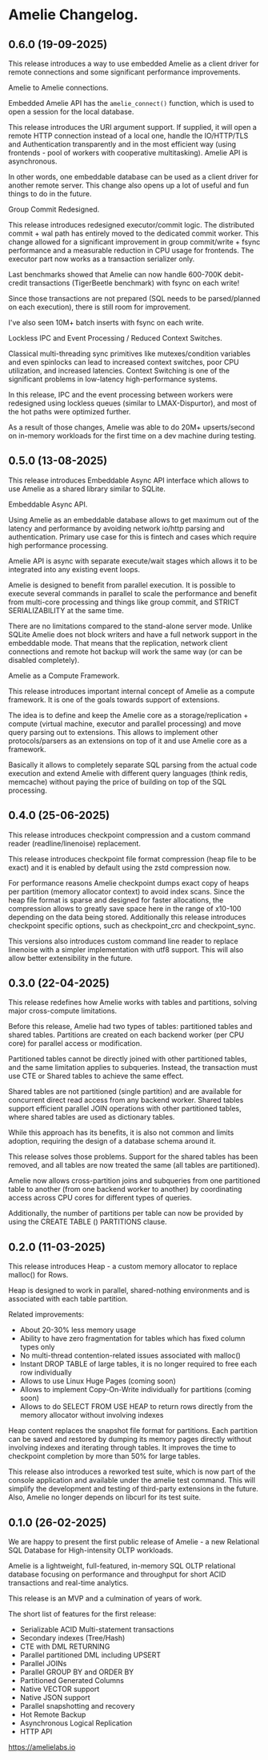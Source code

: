 # Amelie Changelog.

## 0.6.0 (19-09-2025)

This release introduces a way to use embedded Amelie as a client driver for remote connections
and some significant performance improvements.

Amelie to Amelie connections.

Embedded Amelie API has the `amelie_connect()` function, which is used to open a session for the local database.

This release introduces the URI argument support. If supplied, it will open a remote HTTP
connection instead of a local one, handle the IO/HTTP/TLS and Authentication transparently and in
the most efficient way (using frontends - pool of workers with cooperative multitasking).
Amelie API is asynchronous.

In other words, one embeddable database can be used as a client driver for another remote server.
This change also opens up a lot of useful and fun things to do in the future.

Group Commit Redesigned.

This release introduces redesigned executor/commit logic. The distributed commit + wal path has
entirely moved to the dedicated commit worker. This change allowed for a significant improvement
in group commit/write + fsync performance and a measurable reduction in CPU usage for frontends.
The executor part now works as a transaction serializer only.

Last benchmarks showed that Amelie can now handle 600-700K debit-credit transactions
(TigerBeetle benchmark) with fsync on each write!

Since those transactions are not prepared (SQL needs to be parsed/planned on each execution),
there is still room for improvement.

I've also seen 10M+ batch inserts with fsync on each write.

Lockless IPC and Event Processing / Reduced Context Switches.

Classical multi-threading sync primitives like mutexes/condition variables and even spinlocks can
lead to increased context switches, poor CPU utilization, and increased latencies. Context Switching
is one of the significant problems in low-latency high-performance systems.

In this release, IPC and the event processing between workers were redesigned using lockless
queues (similar to LMAX-Dispurtor), and most of the hot paths were optimized further.

As a result of those changes, Amelie was able to do 20M+ upserts/second on in-memory workloads
for the first time on a dev machine during testing.

## 0.5.0 (13-08-2025)

This release introduces Embeddable Async API interface which allows to use Amelie as a shared
library similar to SQLite.

Embeddable Async API.

Using Amelie as an embeddable database allows to get maximum out of the latency and performance by
avoiding network io/http parsing and authentication. Primary use case for this is fintech and cases which
require high performance processing.

Amelie API is async with separate execute/wait stages which allows it to be integrated into any existing event loops.

Amelie is designed to benefit from parallel execution. It is possible to execute several commands
in parallel to scale the performance and benefit from multi-core processing and things like group commit,
and STRICT SERIALIZABILITY at the same time.

There are no limitations compared to the stand-alone server mode. Unlike SQLite Amelie does not block
writers and have a full network support in the embeddable mode. That means that the replication, network
client connections and remote hot backup will work the same way (or can be disabled completely).

Amelie as a Compute Framework.

This release introduces important internal concept of Amelie as a compute framework. It is one of the goals
towards support of extensions.

The idea is to define and keep the Amelie core as a storage/replication + compute (virtual machine,
executor and parallel processing) and move query parsing out to extensions. This allows to implement
other protocols/parsers as an extensions on top of it and use Amelie core as a framework.

Basically it allows to completely separate SQL parsing from the actual code execution and extend Amelie
with different query languages (think redis, memcache) without paying the price of building on
top of the SQL processing.

## 0.4.0 (25-06-2025)

This release introduces checkpoint compression and a custom command reader (readline/linenoise) replacement.

This release introduces checkpoint file format compression (heap file to be exact) and it is enabled by default
using the zstd compression now.

For performance reasons Amelie checkpoint dumps exact copy of heaps per partition (memory allocator context) to
avoid index scans. Since the heap file format is sparse and designed for faster allocations, the compression
allows to greatly save space here in the range of x10-100 depending on the data being stored. Additionally this
release introduces checkpoint specific options, such as checkpoint_crc and checkpoint_sync.

This versions also introduces custom command line reader to replace linenoise with a simpler implementation with
utf8 support. This will also allow better extensibility in the future.

## 0.3.0 (22-04-2025)

This release redefines how Amelie works with tables and partitions, solving major cross-compute limitations.

Before this release, Amelie had two types of tables: partitioned tables and shared tables. Partitions are
created on each backend worker (per CPU core) for parallel access or modification.

Partitioned tables cannot be directly joined with other partitioned tables, and the same limitation applies
to subqueries. Instead, the transaction must use CTE or Shared tables to achieve the same effect.

Shared tables are not partitioned (single partition) and are available for concurrent direct read access from any
backend worker. Shared tables support efficient parallel JOIN operations with other partitioned tables,
where shared tables are used as dictionary tables.

While this approach has its benefits, it is also not common and limits adoption, requiring the design of a
database schema around it.

This release solves those problems. Support for the shared tables has been removed, and all tables are
now treated the same (all tables are partitioned).

Amelie now allows cross-partition joins and subqueries from one partitioned table to another
(from one backend worker to another) by coordinating access across CPU cores for different types of queries.

Additionally, the number of partitions per table can now be provided by using the CREATE TABLE () PARTITIONS clause.

## 0.2.0 (11-03-2025)

This release introduces Heap - a custom memory allocator to replace malloc() for Rows.

Heap is designed to work in parallel, shared-nothing environments and is associated with each table partition.

Related improvements:

* About 20-30% less memory usage
* Ability to have zero fragmentation for tables which has fixed column types only
* No multi-thread contention-related issues associated with malloc()
* Instant DROP TABLE of large tables, it is no longer required to free each row individually
* Allows to use Linux Huge Pages (coming soon)
* Allows to implement Copy-On-Write individually for partitions (coming soon)
* Allows to do SELECT FROM USE HEAP to return rows directly from the memory allocator without involving indexes

Heap content replaces the snapshot file format for partitions. Each partition can be saved and restored by
dumping its memory pages directly without involving indexes and iterating through tables. It improves the time
to checkpoint completion by more than 50% for large tables.

This release also introduces a reworked test suite, which is now part of the console application and available
under the amelie test command. This will simplify the development and testing of third-party extensions in
the future. Also, Amelie no longer depends on libcurl for its test suite.

## 0.1.0 (26-02-2025)

We are happy to present the first public release of Amelie - a new Relational SQL Database for High-intensity OLTP workloads.

Amelie is a lightweight, full-featured, in-memory SQL OLTP relational database focusing on performance and throughput for short ACID transactions and real-time analytics.

This release is an MVP and a culmination of years of work.

The short list of features for the first release:

* Serializable ACID Multi-statement transactions
* Secondary indexes (Tree/Hash)
* CTE with DML RETURNING
* Parallel partitioned DML including UPSERT
* Parallel JOINs
* Parallel GROUP BY and ORDER BY
* Partitioned Generated Columns
* Native VECTOR support
* Native JSON support
* Parallel snapshotting and recovery
* Hot Remote Backup
* Asynchronous Logical Replication
* HTTP API

https://amelielabs.io
